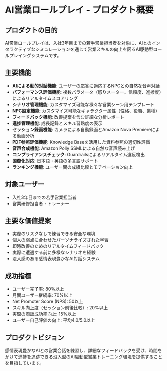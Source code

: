 # AI営業ロールプレイ - プロダクト概要

## プロダクトの目的
AI営業ロールプレイは、入社3年目までの若手営業担当者を対象に、AIとのインタラクティブなシミュレーションを通じて営業スキルの向上を図るAI駆動型ロールプレイングシステムです。

## 主要機能
- **AIによる動的対話機能**: ユーザーの応答に適応するNPCとの自然な音声対話
- **パフォーマンス評価機能**: 複数パラメータ（怒りメーター、信頼度、進捗度）によるリアルタイムスコアリング
- **シナリオ管理機能**: カスタマイズ可能な様々な営業シーン用テンプレート
- **NPC設定機能**: カスタマイズ可能なキャラクター属性（性格、役職、業種）
- **フィードバック機能**: 改善提案を含む詳細な分析レポート
- **進捗管理機能**: 成長記録とスキル習熟度の表示
- **セッション録画機能**: カメラによる自動録画とAmazon Nova Premiereによる動画分析
- **PDF参照評価機能**: Knowledge Baseを活用した資料参照の適切性評価
- **音声合成機能**: Amazon Polly SSMLによる自然な音声読み上げ
- **コンプライアンスチェック**: Guardrailsによるリアルタイム違反検出
- **国際化対応**: 日本語・英語の多言語サポート
- **ランキング機能**: ユーザー間の成績比較とモチベーション向上

## 対象ユーザー
- 入社3年目までの若手営業担当者
- 営業研修担当者・トレーナー

## 主要な価値提案
- 実際のリスクなしで練習できる安全な環境
- 個人の弱点に合わせたパーソナライズされた学習
- 即時改善のためのリアルタイムフィードバック
- 実際に遭遇する前に多様なシナリオを経験
- 没入感のある感情表現豊かなAI対話システム

## 成功指標
- ユーザー完了率: 80%以上
- 月間ユーザー継続率: 70%以上
- Net Promoter Score (NPS): 50以上
- スキル向上度（セッション前後比較）: 20%以上
- 実際の商談成功率向上: 15%以上
- ユーザー自己評価の向上: 平均4.0/5.0以上

## プロダクトビジョン
感情表現豊かなAIとの営業会話を練習し、詳細なフィードバックを受け、時間をかけて進捗を追跡できる没入型のAI駆動型営業トレーニング環境を提供することを目指しています。

